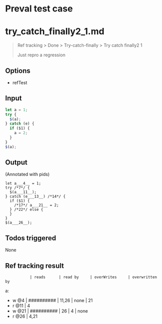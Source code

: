 # Preval test case

# try_catch_finally2_1.md

> Ref tracking > Done > Try-catch-finally > Try catch finally2 1
>
> Just repro a regression

## Options

- refTest

## Input

`````js filename=intro
let a = 1;
try {
  $(a);
} catch (e) {
  if ($1) {
    a = 2;
  }
}
$(a);
`````


## Output

(Annotated with pids)

`````filename=intro
let a___4__ = 1;
try /*7*/ {
  $(a___11__);
} catch (e___13__) /*14*/ {
  if ($1) {
    /*17*/ a___21__ = 2;
  } /*22*/ else {
  }
}
$(a___26__);
`````


## Todos triggered


None


## Ref tracking result


               | reads      | read by     | overWrites     | overwritten by
a:
  - w @4       | ########## | 11,26       | none           | 21
  - r @11      | 4
  - w @21      | ########## | 26          | 4              | none
  - r @26      | 4,21
